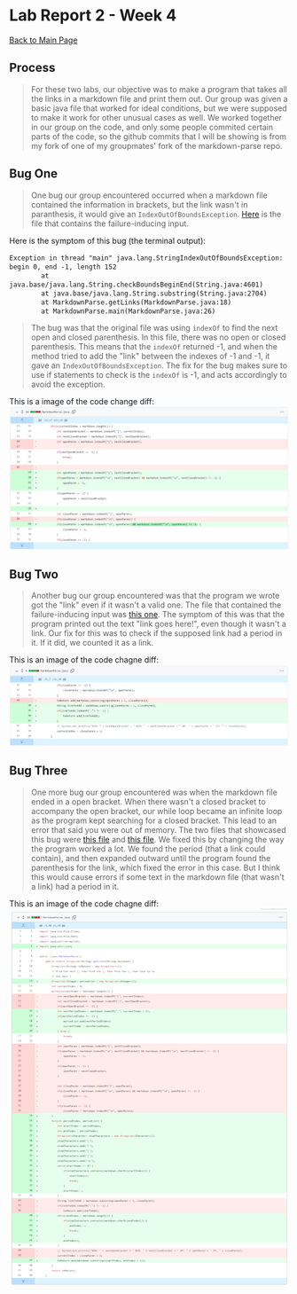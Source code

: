 # Lab Report 2 - Week 4

[Back to Main Page](https://ebayraktaroglu.github.io/cse15l-lab-reports/)

## Process

>For these two labs, our objective was to make a program that takes all the links in a markdown file and print them out. Our group was given a basic java file that worked for ideal conditions, but we were supposed to make it work for other unusual cases as well. We worked together in our group on the code, and only some people commited certain parts of the code, so the github commits that I will be showing is from my fork of one of my groupmates' fork of the markdown-parse repo.

## Bug One

>One bug our group encountered occurred when a markdown file contained the information in brackets, but the link wasn't in paranthesis, it would give an `IndexOutOfBoundsException`. [Here](https://github.com/ebayraktaroglu/markdown-parse/blob/e8730c20114c72506184840112ea49158778f291/markdown-test-three.md) is the file that contains the failure-inducing input.

Here is the symptom of this bug (the terminal output):
```
Exception in thread "main" java.lang.StringIndexOutOfBoundsException: begin 0, end -1, length 152
        at java.base/java.lang.String.checkBoundsBeginEnd(String.java:4601)
        at java.base/java.lang.String.substring(String.java:2704)
        at MarkdownParse.getLinks(MarkdownParse.java:18)
        at MarkdownParse.main(MarkdownParse.java:26)
 ```
>The bug was that the original file was using `indexOf` to find the next open and closed parenthesis. In this file, there was no open or closed parenthesis. This means that the `indexOf` returned -1, and when the method tried to add the "link" between the indexes of -1 and -1, it gave an `IndexOutOfBoundsException`. The fix for the bug makes sure to use if statements to check is the `indexOf` is -1, and acts accordingly to avoid the exception.

This is a image of the code change diff:
![Bug One Code Diff](Lab_Report_Week_4_Screenshots/BugOneFix.png)

## Bug Two

>Another bug our group encountered was that the program we wrote got the "link" even if it wasn't a valid one. The file that contained the failure-inducing input was [this one](https://github.com/ebayraktaroglu/markdown-parse/blob/e8730c20114c72506184840112ea49158778f291/test-file4.md). The symptom of this was that the program printed out the text "link goes here!", even though it wasn't a link. Our fix for this was to check if the supposed link had a period in it. If it did, we counted it as a link.

This is an image of the code chagne diff:
![Bug Two Code Diff](Lab_Report_Week_4_Screenshots/BugTwoFix.png)

## Bug Three

>One more bug our group encountered was when the markdown file ended in a open bracket. When there wasn't a closed bracket to accompany the open bracket, our while loop became an infinite loop as the program kept searching for a closed bracket. This lead to an error that said you were out of memory. The two files that showcased this bug were [this file](https://github.com/ebayraktaroglu/markdown-parse/blob/e8730c20114c72506184840112ea49158778f291/test-file7.md) and [this file](https://github.com/ebayraktaroglu/markdown-parse/blob/e8730c20114c72506184840112ea49158778f291/test-file8.md). We fixed this by changing the way the program worked a lot. We found the period (that a link could contain), and then expanded outward until the program found the parenthesis for the link, which fixed the error in this case. But I think this would cause errors if some text in the markdown file (that wasn't a link) had a period in it.

This is an image of the code chagne diff:
![Bug Three Code Diff](Lab_Report_Week_4_Screenshots/BugThreeFix.png)
